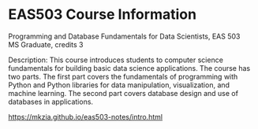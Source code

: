 # EAS503 Course Information 

Programming and Database Fundamentals for Data Scientists, EAS 503 \
MS Graduate, credits 3

Description: This course introduces students to computer science fundamentals for building basic data science applications. The course has two parts. The first part covers the fundamentals of programming with Python and Python libraries for data manipulation, visualization, and machine learning. The second part covers database design and use of databases in applications.


https://mkzia.github.io/eas503-notes/intro.html
